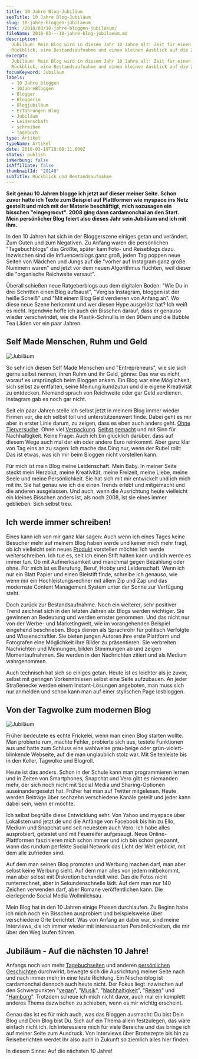 ```yaml
---
title: 10 Jahre Blog-Jubiläum
seoTitle: 10 Jahre Blog-Jubiläum
slug: 10-jahre-bloggen-jubilaeum
link: /2018/03/10-jahre-bloggen-jubilaeum/
fileName: 2018-03---10-jahre-blog-jubilaeum.md
description:
  Jubiläum! Mein Blog wird in diesem Jahr 10 Jahre alt! Zeit für einen
  Rückblick, eine Bestandsaufnahme und einen kleinen Ausblick auf die Zukunft.
excerpt:
  Jubiläum! Mein Blog wird in diesem Jahr 10 Jahre alt! Zeit für einen
  Rückblick, eine Bestandsaufnahme und einen kleinen Ausblick auf die Zukunft.
focusKeyword: Jubiläum
labels:
  - 10 Jahre bloggen
  - 10JahreBloggen
  - Blogger
  - Bloggerin
  - Blogjubiläum
  - Erfahrungen Blog
  - Jubiläum
  - Leidenschaft
  - schreiben
  - Tagebuch
type: Artikel
typeName: Artikel
date: 2018-03-19T18:08:11.000Z
status: publish
isWerbung: false
isAffiliate: false
thumbnailId: "20148"
subTitle: Rückblick und Bestandsaufnahme
---
```


<strong>Seit genau 10 Jahren blogge ich jetzt auf dieser meiner Seite. Schon
zuvor hatte ich Texte zum Beispiel auf Plattformen wie myspace ins Netz gestellt
und mich mit der Materie beschäftigt, mich sozusagen ein bisschen "eingegroovt".
2008 ging dann cardamonchai an den Start. Mein persönlicher Blog feiert also
dieses Jahr sein Jubiläum und ich mit ihm.</strong>

In den 10 Jahren hat sich in der Bloggerszene einiges getan und verändert. Zum
Guten und zum Negativen. Zu Anfang waren die persönlichen "Tagebuchblogs" das
Größte, später kam Foto- und Reiseblogs dazu. Inzwischen sind die
Influencerblogs ganz groß, jeden Tag poppen neue Seiten von Mädchen und Jungs
auf die "vorher auf Instagram ganz große Nummern waren" und jetzt vor dem neuen
Algorithmus flüchten, weil dieser die "organische Reichweite versaut".

Überall schießen neue Ratgeberblogs aus dem digitalen Boden: "Wie Du in drei
Schritten einen Blog aufbaust", "Vergiss Instagram, bloggen ist der heiße
Scheiß" und "Mit einem Blog Geld verdienen von Anfang an". Wo diese neue Szene
herkommt und wer diesen Hype ausgelöst hat? Ich weiß es nicht. Irgendwie hoffe
ich auch ein Bisschen darauf, dass er genauso wieder verschwindet, wie die
Plastik-Schnullis in den 90ern und die Bubble Tea Läden vor ein paar Jahren.

## Self Made Menschen, Ruhm und Geld

![Jubiläum](http://cardamonchai.com/wp-content/uploads/2018/03/40177327564_3ccc4b1aa8_z-400x600.jpg)

So sehr ich diesen Self Made Menschen und "Entrepreneurs", wie sie sich gerne
selbst nennen, ihren Ruhm und ihr Geld, gönne: Das war es nicht, worauf es
ursprünglich beim Bloggen ankam. Ein Blog war eine Möglichkeit, sich selbst zu
entfalten, seine Meinung kundzutun und die eigene Kreativität zu entdecken.
Niemand sprach von Reichweite oder gar Geld verdienen. Instagram gab es noch gar
nicht.

Seit ein paar Jahren stelle ich selbst jetzt in meinem Blog immer wieder Firmen
vor, die ich selbst toll und unterstützenswert finde. Dabei geht es mir aber in
erster Linie darum, zu zeigen, dass es eben auch anders geht.
<a href="http://cardamonchai.com/2010/07/grausame-tierversuche-in-der-kosmetikindustrie-wie-kann-ich-erkennen-welche-produkte-nicht-an-tieren-getestet-wurden/">Ohne
Tierversuche</a>. Ohne viel
<a href="http://cardamonchai.com/2017/04/interview-mit-zero-waste-aktivistin-vio/">Verpackung</a>.
<a href="https://cardamonchai.com/category/basteleien/diy/">Selbst gemacht</a>
und mit Sinn für Nachhaltigkeit. Keine Frage: Auch ich bin glücklich darüber,
dass auf diesem Wege auch mal der ein oder andere Euro reinkommt. Aber ganz klar
von Tag eins an zu sagen: Ich mache das Ding nur, wenn der Rubel rollt: Das ist
etwas, was ich mir beim Bloggen nicht vorstellen kann.

Für mich ist mein Blog meine Leidenschaft. Mein Baby. In meiner Seite steckt
mein Herzblut, meine Kreativität, meine Freizeit, meine Liebe, meine Seele und
meine Persönlichkeit. Sie hat sich mit mir entwickelt und ich mich mit ihr. Sie
hat genau wie ich die einen Trends erlebt und mitgemacht und die anderen
ausgelassen. Und auch, wenn die Ausrichtung heute vielleicht ein kleines
Bisschen anders ist, als noch 2008, ist sie eines immer geblieben: Sich selbst
treu.

## Ich werde immer schreiben!

Eines kann ich von mir ganz klar sagen: Auch wenn ich eines Tages keine Besucher
mehr auf meinem Blog haben werde und keiner mich mehr fragt, ob ich vielleicht
sein neues
<a href="https://cardamonchai.com/category/vegan-2/produkte/">Produkt</a>
vorstellen möchte: Ich werde weiterschreiben. Ich tue es, seit ich einen Stift
halten kann und ich werde es immer tun. Ob mit Aufmerksamkeit und manchmal gegen
Bezahlung oder ohne. Für mich ist es Berufung, Beruf, Hobby und Leidenschaft.
Wenn ich nur ein Blatt Papier und einen Bleistift finde, schreibe ich genauso,
wie wenn mir ein Hochleistungsrechner mit allem Zip und Zap und das modernste
Content Management System unter der Sonne zur Verfügung steht.

Doch zurück zur Bestandsaufnahme. Noch ein weiterer, sehr positiver Trend
zeichnet sich in den letzten Jahren ab: Blogs werden wichtiger. Sie gewinnen an
Bedeutung und werden ernster genommen. Und das nicht nur von der Werbe- und
Marketingwelt, wie im vorangehenden Beispiel eingehend beschrieben. Blogs dienen
als Sprachrohr für politisch Verfolgte und Wissenschaftler. Sie bieten jungen
Autoren ihre erste Plattform und Fotografen eine Möglichkeit ihre Bilder zu
präsentieren. Sie verbreiten Nachrichten und Meinungen, bilden Stimmungen ab und
zeigen Momentaufnahmen. Sie werden in den Nachrichten zitiert und als Medium
wahrgenommen.

Auch technisch hat sich so einiges getan. Heute ist es leichter als je zuvor,
selbst mit geringen Vorkenntnissen selbst eine Seite aufzubauen. An jeder
Straßenecke werden einem Instant-Lösungen angeboten, man muss sich nur anmelden
und schon kann man auf einer stylischen Page losbloggen.

## Von der Tagwolke zum modernen Blog

![Jubiläum](http://cardamonchai.com/wp-content/uploads/2018/03/39075612200_8d3ee67247_z-400x600.jpg)

Früher bedeutete es echte Frickelei, wenn man einen Blog starten wollte. Man
probierte rum, machte Fehler, probierte sich aus, testete Funktionen aus und
hatte zum Schluss eine wahlweise grau-beige oder grün-violett-blinkende
Webseite, auf die man unglaublich stolz war. Mit Seitenleiste bis in den Keller,
Tagwolke und Blogroll.

Heute ist das anders. Schon in der Schule kann man programmieren lernen und in
Zeiten von Smartphones, Snapchat und Vero gibt es niemanden mehr, der sich noch
nicht mit Social Media und Sharing-Optionen auseinandergesetzt hat. Früher hat
man auf Twitter mitgelesen. Heute werden Beiträge über sechzehn verschiedene
Kanäle geteilt und jeder kann dabei sein, wenn er möchte.

Ich selbst begrüße diese Entwicklung sehr. Von Yahoo und myspace über Lokalisten
und jetzt.de und die Anfänge von Facebook bis hin zu Ello, Medium und Snapchat
und seit neuestem auch Vero: Ich habe alles ausprobiert, getestet und mit
Feuereifer aufgesaugt. Neue Online-Plattformen faszinieren mich schon immer und
ich bin schon gespannt, wann das rundum perfekte Social Network das Licht der
Welt erblickt, mit dem alle zufrieden sind.

Auf dem man seinen Blog promoten und Werbung machen darf, man aber selbst keine
Werbung sieht. Auf dem man alles von jedem mitbekommt, man aber selbst mit
Diskretion behandelt wird. Das die Fotos nicht runterrechnet, aber in
Sekundenschnelle lädt. Auf dem man nur 140 Zeichen verwenden darf, aber Romane
veröffentlichen kann. Die eierlegende Social Media Wollmilchsau.

Mein Blog hat in den 10 Jahren einige Phasen durchlaufen. Zu Beginn habe ich
mich noch ein Bisschen ausprobiert und beispielsweise über verschiedene Orte
berichtet. Was von Anfang an dabei war, sind meine Interviews, die ich immer
wieder mit interessanten Persönlichkeiten, die mir über den Weg laufen führen.

## Jubiläum - Auf die nächsten 10 Jahre!

Anfangs noch von mehr
<a href="https://cardamonchai.com/category/bleistift-2-0/tagebuch/">Tagebuchseiten</a>
und anderen
<a href="https://cardamonchai.com/category/bleistift-2-0/prosa/">persönlichen
Geschichten</a> durchwirkt, bewegte sich die Ausrichtung meiner Seite nach und
nach immer mehr in eine feste Richtung. Ein Nischenblog ist cardamonchai dennoch
auch heute nicht. Der Fokus liegt inzwischen auf den Schwerpunkten
"<a href="https://cardamonchai.com/category/vegan-2/">vegan</a>",
"<a href="https://cardamonchai.com/category/musik/">Musik</a>",
"<a href="https://cardamonchai.com/category/gesellschaft/klima-umweltschutz/">Nachhaltigkeit</a>",
"<a href="https://cardamonchai.com/category/unterwegs/reisen/">Reisen</a>" und
"<a href="https://cardamonchai.com/category/unterwegs/hamburg/">Hamburg</a>".
Trotzdem scheue ich mich nicht davor, auch mal ein komplett anderes Thema
dazwischen zu schieben, wenn es mir wichtig erscheint.

Genau das ist es für mich auch, was das Bloggen ausmacht: Du bist Dein Blog und
Dein Blog bist Du. Sich auf ein Thema allein festzulegen, das wäre einfach nicht
ich. Ich interessiere mich für viele Bereiche und das bringe ich auf meiner
Seite zum Ausdruck. Von Interviews über Brotrezepte bis hin zu Reiseberichten
werdet Ihr also auch in Zukunft so ziemlich alles hier finden.

In diesem Sinne: Auf die nächsten 10 Jahre!
